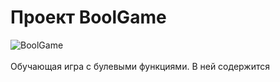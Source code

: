 # Проект BoolGame
![BoolGame](https://user-images.githubusercontent.com/83587062/160984310-3f59d886-c1fe-40a6-8b54-eebdf1d92a68.png) \
\
Обучающая игра с булевыми функциями. В ней содержится 

